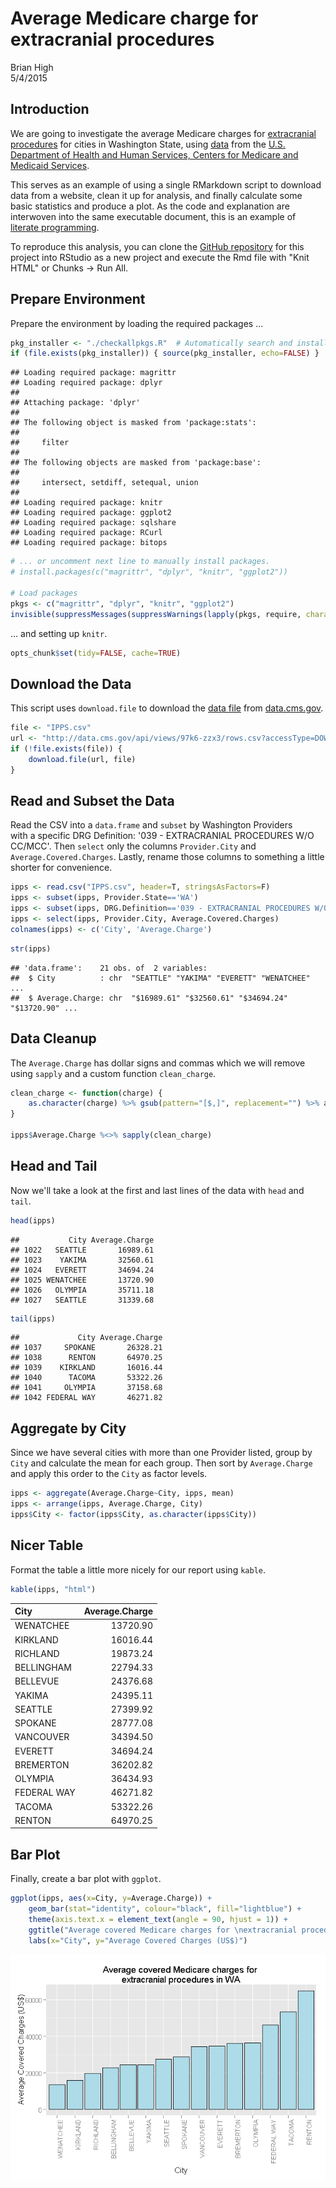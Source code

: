 # Average Medicare charge for extracranial procedures
Brian High  
5/4/2015  

Introduction
------------

We are going to investigate the average Medicare charges for 
[extracranial procedures](https://www.cms.gov/icd10manual/fullcode_cms/P0054.html) 
for cities in Washington State, using 
[data](https://data.cms.gov/Medicare/Inpatient-Prospective-Payment-System-IPPS-Provider/97k6-zzx3) from the 
[U.S. Department of Health and Human Services, Centers for Medicare and Medicaid Services](http://www.cms.gov/).

This serves as an example of using a single RMarkdown script to download 
data from a website, clean it up for analysis, and finally calculate 
some basic statistics and produce a plot. As the code and explanation are 
interwoven into the same executable document, this is an example of 
[literate programming](http://en.wikipedia.org/wiki/Literate_programming).

To reproduce this analysis, you can clone the 
[GitHub repository](https://github.com/brianhigh/medicare-ipps) for this
project into RStudio as a new project and execute the Rmd file with 
"Knit HTML" or Chunks -> Run All.

Prepare Environment
--------------------

Prepare the environment by loading the required packages ...


```r
pkg_installer <- "./checkallpkgs.R"  # Automatically search and install...
if (file.exists(pkg_installer)) { source(pkg_installer, echo=FALSE) }
```

```
## Loading required package: magrittr
## Loading required package: dplyr
## 
## Attaching package: 'dplyr'
## 
## The following object is masked from 'package:stats':
## 
##     filter
## 
## The following objects are masked from 'package:base':
## 
##     intersect, setdiff, setequal, union
## 
## Loading required package: knitr
## Loading required package: ggplot2
## Loading required package: sqlshare
## Loading required package: RCurl
## Loading required package: bitops
```

```r
# ... or uncomment next line to manually install packages.
# install.packages(c("magrittr", "dplyr", "knitr", "ggplot2"))

# Load packages
pkgs <- c("magrittr", "dplyr", "knitr", "ggplot2")
invisible(suppressMessages(suppressWarnings(lapply(pkgs, require, character.only=T))))
```

... and setting up `knitr`.


```r
opts_chunk$set(tidy=FALSE, cache=TRUE)
```

Download the Data
-----------------

This script uses `download.file` to download the 
[data file](https://data.cms.gov/Medicare/Inpatient-Prospective-Payment-System-IPPS-Provider/97k6-zzx3) 
from [data.cms.gov](https://data.cms.gov).


```r
file <- "IPPS.csv"
url <- "http://data.cms.gov/api/views/97k6-zzx3/rows.csv?accessType=DOWNLOAD"
if (!file.exists(file)) { 
    download.file(url, file) 
}
```

Read and Subset the Data
------------------------

Read the CSV into a `data.frame` and `subset` by Washington Providers  
with a specific DRG Definition: '039 - EXTRACRANIAL PROCEDURES W/O CC/MCC'. Then
`select` only the columns `Provider.City` and `Average.Covered.Charges`. Lastly, 
rename those columns to something a little shorter for convenience.


```r
ipps <- read.csv("IPPS.csv", header=T, stringsAsFactors=F)
ipps <- subset(ipps, Provider.State=='WA')
ipps <- subset(ipps, DRG.Definition=='039 - EXTRACRANIAL PROCEDURES W/O CC/MCC')
ipps <- select(ipps, Provider.City, Average.Covered.Charges)
colnames(ipps) <- c('City', 'Average.Charge')
```


```r
str(ipps)
```

```
## 'data.frame':	21 obs. of  2 variables:
##  $ City          : chr  "SEATTLE" "YAKIMA" "EVERETT" "WENATCHEE" ...
##  $ Average.Charge: chr  "$16989.61" "$32560.61" "$34694.24" "$13720.90" ...
```

Data Cleanup
------------

The `Average.Charge` has dollar signs and commas which we will remove using 
`sapply` and a custom function `clean_charge`.


```r
clean_charge <- function(charge) {
    as.character(charge) %>% gsub(pattern="[$,]", replacement="") %>% as.numeric
}

ipps$Average.Charge %<>% sapply(clean_charge)
```

Head and Tail
-------------

Now we'll take a look at the first and last lines of the data with `head` 
and `tail`.


```r
head(ipps)
```

```
##           City Average.Charge
## 1022   SEATTLE       16989.61
## 1023    YAKIMA       32560.61
## 1024   EVERETT       34694.24
## 1025 WENATCHEE       13720.90
## 1026   OLYMPIA       35711.18
## 1027   SEATTLE       31339.68
```

```r
tail(ipps)
```

```
##             City Average.Charge
## 1037     SPOKANE       26328.21
## 1038      RENTON       64970.25
## 1039    KIRKLAND       16016.44
## 1040      TACOMA       53322.26
## 1041     OLYMPIA       37158.68
## 1042 FEDERAL WAY       46271.82
```

Aggregate by City
-----------------

Since we have several cities with more than one Provider listed, group by 
`City` and calculate the mean for each group. Then sort by `Average.Charge` 
and apply this order to the `City` as factor levels.


```r
ipps <- aggregate(Average.Charge~City, ipps, mean)
ipps <- arrange(ipps, Average.Charge, City)
ipps$City <- factor(ipps$City, as.character(ipps$City))
```

Nicer Table
-----------

Format the table a little more nicely for our report using `kable`.


```r
kable(ipps, "html")
```

<table>
 <thead>
  <tr>
   <th style="text-align:left;"> City </th>
   <th style="text-align:right;"> Average.Charge </th>
  </tr>
 </thead>
<tbody>
  <tr>
   <td style="text-align:left;"> WENATCHEE </td>
   <td style="text-align:right;"> 13720.90 </td>
  </tr>
  <tr>
   <td style="text-align:left;"> KIRKLAND </td>
   <td style="text-align:right;"> 16016.44 </td>
  </tr>
  <tr>
   <td style="text-align:left;"> RICHLAND </td>
   <td style="text-align:right;"> 19873.24 </td>
  </tr>
  <tr>
   <td style="text-align:left;"> BELLINGHAM </td>
   <td style="text-align:right;"> 22794.33 </td>
  </tr>
  <tr>
   <td style="text-align:left;"> BELLEVUE </td>
   <td style="text-align:right;"> 24376.68 </td>
  </tr>
  <tr>
   <td style="text-align:left;"> YAKIMA </td>
   <td style="text-align:right;"> 24395.11 </td>
  </tr>
  <tr>
   <td style="text-align:left;"> SEATTLE </td>
   <td style="text-align:right;"> 27399.92 </td>
  </tr>
  <tr>
   <td style="text-align:left;"> SPOKANE </td>
   <td style="text-align:right;"> 28777.08 </td>
  </tr>
  <tr>
   <td style="text-align:left;"> VANCOUVER </td>
   <td style="text-align:right;"> 34394.50 </td>
  </tr>
  <tr>
   <td style="text-align:left;"> EVERETT </td>
   <td style="text-align:right;"> 34694.24 </td>
  </tr>
  <tr>
   <td style="text-align:left;"> BREMERTON </td>
   <td style="text-align:right;"> 36202.82 </td>
  </tr>
  <tr>
   <td style="text-align:left;"> OLYMPIA </td>
   <td style="text-align:right;"> 36434.93 </td>
  </tr>
  <tr>
   <td style="text-align:left;"> FEDERAL WAY </td>
   <td style="text-align:right;"> 46271.82 </td>
  </tr>
  <tr>
   <td style="text-align:left;"> TACOMA </td>
   <td style="text-align:right;"> 53322.26 </td>
  </tr>
  <tr>
   <td style="text-align:left;"> RENTON </td>
   <td style="text-align:right;"> 64970.25 </td>
  </tr>
</tbody>
</table>

Bar Plot
--------

Finally, create a bar plot with `ggplot`.


```r
ggplot(ipps, aes(x=City, y=Average.Charge)) +
    geom_bar(stat="identity", colour="black", fill="lightblue") +  
    theme(axis.text.x = element_text(angle = 90, hjust = 1)) + 
    ggtitle("Average covered Medicare charges for \nextracranial procedures in WA") +
    labs(x="City", y="Average Covered Charges (US$)")
```

![](medicare-ipps-download_files/figure-html/unnamed-chunk-9-1.png) 

